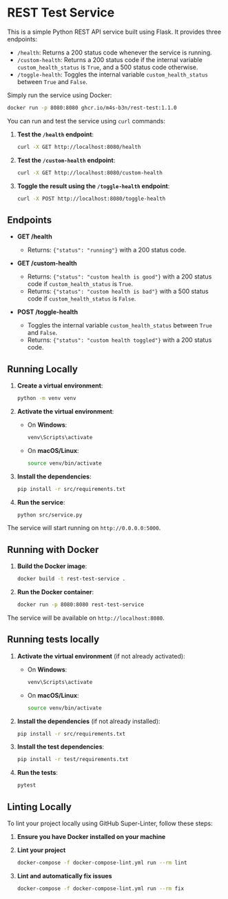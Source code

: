# REST Test Service

This is a simple Python REST API service built using Flask. It provides three endpoints:

- `/health`: Returns a 200 status code whenever the service is running.
- `/custom-health`: Returns a 200 status code if the internal variable `custom_health_status` is `True`, and a 500 status code otherwise.
- `/toggle-health`: Toggles the internal variable `custom_health_status` between `True` and `False`.

Simply run the service using Docker:

```sh
docker run -p 8080:8080 ghcr.io/m4s-b3n/rest-test:1.1.0
```

You can run and test the service using `curl` commands:

1. **Test the `/health` endpoint**:

   ```sh
   curl -X GET http://localhost:8080/health
   ```

2. **Test the `/custom-health` endpoint**:

   ```sh
   curl -X GET http://localhost:8080/custom-health
   ```

3. **Toggle the result using the `/toggle-health` endpoint**:

   ```sh
   curl -X POST http://localhost:8080/toggle-health
   ```

## Endpoints

- **GET /health**

  - Returns: `{"status": "running"}` with a 200 status code.

- **GET /custom-health**

  - Returns: `{"status": "custom health is good"}` with a 200 status code if `custom_health_status` is `True`.
  - Returns: `{"status": "custom health is bad"}` with a 500 status code if `custom_health_status` is `False`.

- **POST /toggle-health**
  - Toggles the internal variable `custom_health_status` between `True` and `False`.
  - Returns: `{"status": "custom health toggled"}` with a 200 status code.

## Running Locally

1. **Create a virtual environment**:

   ```sh
   python -m venv venv
   ```

2. **Activate the virtual environment**:

   - On **Windows**:
     ```sh
     venv\Scripts\activate
     ```
   - On **macOS/Linux**:
     ```sh
     source venv/bin/activate
     ```

3. **Install the dependencies**:

   ```sh
   pip install -r src/requirements.txt
   ```

4. **Run the service**:
   ```sh
   python src/service.py
   ```

The service will start running on `http://0.0.0.0:5000`.

## Running with Docker

1. **Build the Docker image**:

   ```sh
   docker build -t rest-test-service .
   ```

2. **Run the Docker container**:
   ```sh
   docker run -p 8080:8080 rest-test-service
   ```

The service will be available on `http://localhost:8080`.

## Running tests locally

1. **Activate the virtual environment** (if not already activated):

   - On **Windows**:
     ```sh
     venv\Scripts\activate
     ```
   - On **macOS/Linux**:
     ```sh
     source venv/bin/activate
     ```

2. **Install the dependencies** (if not already installed):

   ```sh
   pip install -r src/requirements.txt
   ```

3. **Install the test dependencies**:

   ```sh
   pip install -r test/requirements.txt
   ```

4. **Run the tests**:

   ```sh
   pytest
   ```

## Linting Locally

To lint your project locally using GitHub Super-Linter, follow these steps:

1. **Ensure you have Docker installed on your machine**

2. **Lint your project**

   ```sh
   docker-compose -f docker-compose-lint.yml run --rm lint
   ```

3. **Lint and automatically fix issues**
   ```sh
   docker-compose -f docker-compose-lint.yml run --rm fix
   ```
